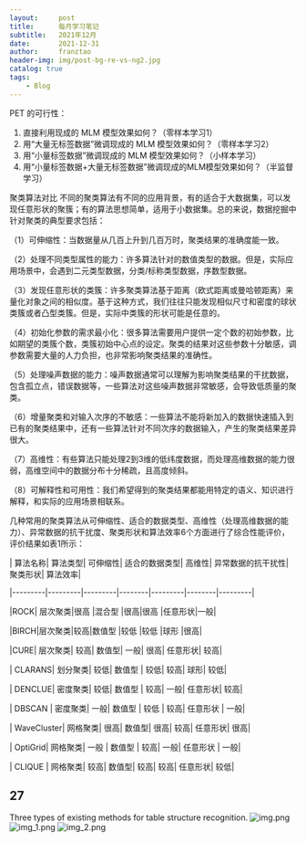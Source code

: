 ```yaml
---
layout:     post
title:      每月学习笔记
subtitle:   2021年12月
date:       2021-12-31
author:     franztao
header-img: img/post-bg-re-vs-ng2.jpg
catalog: true
tags:
    - Blog
---
```



PET 的可行性：
 1. 直接利用现成的 MLM 模型效果如何？（零样本学习1）
 2. 用“大量无标签数据”微调现成的 MLM 模型效果如何？（零样本学习2）
 3. 用“小量标签数据”微调现成的 MLM 模型效果如何？（小样本学习）
 4. 用“小量标签数据+大量无标签数据”微调现成的MLM模型效果如何？（半监督学习）

聚类算法对比
不同的聚类算法有不同的应用背景，有的适合于大数据集，可以发现任意形状的聚簇；有的算法思想简单，适用于小数据集。总的来说，数据挖掘中针对聚类的典型要求包括：

（1）可伸缩性：当数据量从几百上升到几百万时，聚类结果的准确度能一致。

（2）处理不同类型属性的能力：许多算法针对的数值类型的数据。但是，实际应用场景中，会遇到二元类型数据，分类/标称类型数据，序数型数据。

（3）发现任意形状的类簇：许多聚类算法基于距离（欧式距离或曼哈顿距离）来量化对象之间的相似度。基于这种方式，我们往往只能发现相似尺寸和密度的球状类簇或者凸型类簇。但是，实际中类簇的形状可能是任意的。

（4）初始化参数的需求最小化：很多算法需要用户提供一定个数的初始参数，比如期望的类簇个数，类簇初始中心点的设定。聚类的结果对这些参数十分敏感，调参数需要大量的人力负担，也非常影响聚类结果的准确性。

（5）处理噪声数据的能力：噪声数据通常可以理解为影响聚类结果的干扰数据，包含孤立点，错误数据等，一些算法对这些噪声数据非常敏感，会导致低质量的聚类。

（6）增量聚类和对输入次序的不敏感：一些算法不能将新加入的数据快速插入到已有的聚类结果中，还有一些算法针对不同次序的数据输入，产生的聚类结果差异很大。

（7）高维性：有些算法只能处理2到3维的低纬度数据，而处理高维数据的能力很弱，高维空间中的数据分布十分稀疏，且高度倾斜。

（8）可解释性和可用性：我们希望得到的聚类结果都能用特定的语义、知识进行解释，和实际的应用场景相联系。

几种常用的聚类算法从可伸缩性、适合的数据类型、高维性（处理高维数据的能力）、异常数据的抗干扰度、聚类形状和算法效率6个方面进行了综合性能评价，评价结果如表1所示：

| 算法名称| 算法类型| 可伸缩性| 适合的数据类型| 高维性| 异常数据的抗干扰性| 聚类形状| 算法效率|

|---------|---------|---------|--------|---------|--------|---------|

|ROCK| 层次聚类|很高 |混合型 |很高|很高 |任意形状|一般|

|BIRCH|层次聚类|较高|数值型 |较低 |较低 |球形 |很高|

|CURE| 层次聚类| 较高| 数值型| 一般| 很高| 任意形状| 较高|

| CLARANS| 划分聚类| 较低| 数值型 | 较低| 较高| 球形| 较低|

| DENCLUE| 密度聚类| 较低| 数值型 | 较高| 一般| 任意形状| 较高|

| DBSCAN | 密度聚类| 一般| 数值型 | 较低 | 较高| 任意形状 | 一般|

| WaveCluster| 网格聚类| 很高| 数值型| 很高| 较高| 任意形状| 很高|

| OptiGrid| 网格聚类| 一般 | 数值型 | 较高| 一般| 任意形状 | 一般|

| CLIQUE | 网格聚类| 较高| 数值型| 较高| 较高| 任意形状| 较低|

## 27
Three types of existing methods for table structure recognition.
![img.png](https://github.com/franztao/franztao.github.io/tree/master/_posts/2021-12-31-monthly_note_202112/img.png)
![img_1.png](https://github.com/franztao/franztao.github.io/tree/master/_posts/2021-12-31-monthly_note_202112/img_1.png)
![img_2.png](https://github.com/franztao/franztao.github.io/tree/master/_posts/2021-12-31-monthly_note_202112/img_2.png)